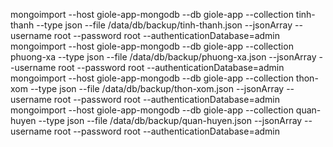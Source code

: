 mongoimport --host giole-app-mongodb --db giole-app --collection tinh-thanh --type json --file /data/db/backup/tinh-thanh.json --jsonArray --username root --password root --authenticationDatabase=admin
mongoimport --host giole-app-mongodb --db giole-app --collection phuong-xa --type json --file /data/db/backup/phuong-xa.json --jsonArray --username root --password root --authenticationDatabase=admin
mongoimport --host giole-app-mongodb --db giole-app --collection thon-xom --type json --file /data/db/backup/thon-xom.json --jsonArray --username root --password root --authenticationDatabase=admin
mongoimport --host giole-app-mongodb --db giole-app --collection quan-huyen --type json --file /data/db/backup/quan-huyen.json --jsonArray --username root --password root --authenticationDatabase=admin

